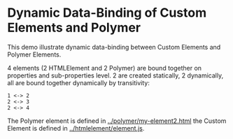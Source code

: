 # Dynamic Data-Binding of Custom Elements and Polymer
This demo illustrate dynamic data-binding between Custom Elements and Polymer Elements.

4 elements (2 HTMLElement and 2 Polymer) are bound together on properties and sub-properties level. 2 are created statically, 2 dynamically, all are bound together dynamically by transitivity:

```
1 <-> 2
2 <-> 3
2 <-> 4
```

The Polymer element is defined in [../polymer/my-element2.html](../polymer/my-element2.html) the Custom Element is defined in [../htmlelement/element.js](../htmlelement/element.js).